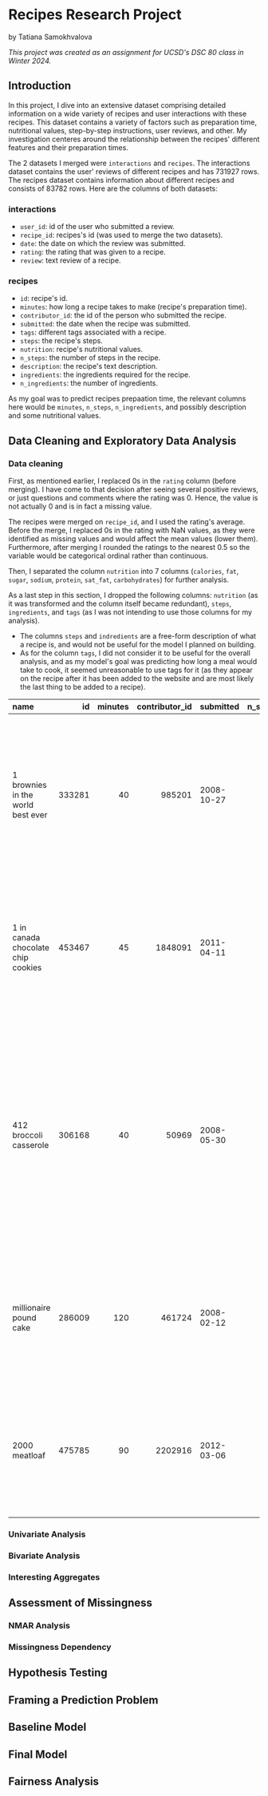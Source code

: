 # Recipes Research Project
by Tatiana Samokhvalova

_This project was created as an assignment for UCSD's DSC 80 class in Winter 2024._

## Introduction

In this project, I dive into an extensive dataset comprising detailed information on a wide variety of recipes and user interactions with these recipes. This dataset contains a variety of factors such as preparation time, nutritional values, step-by-step instructions, user reviews, and other. My investigation centeres around the relationship between the recipes' different features and their preparation times.

The 2 datasets I merged were `interactions` and `recipes`. The interactions dataset contains the user' reviews of different recipes and has 731927 rows. The recipes dataset contains information about different recipes and consists of 83782 rows. Here are the columns of both datasets:

### interactions
- `user_id`: id of the user who submitted a review.
- `recipe_id`: recipes's id (was used to merge the two datasets).
- `date`: the date on which the review was submitted.
- `rating`: the rating that was given to a recipe.
- `review`: text review of a recipe.

### recipes
- `id`: recipe's id.
- `minutes`: how long a recipe takes to make (recipe's preparation time).
- `contributor_id`: the id of the person who submitted the recipe.
- `submitted`: the date when the recipe was submitted.
- `tags`: different tags associated with a recipe.
- `steps`: the recipe's steps.
- `nutrition`: recipe's nutritional values.
- `n_steps`: the number of steps in the recipe.
- `description`: the recipe's text description.
- `ingredients`: the ingredients required for the recipe.
- `n_ingredients`: the number of ingredients.

As my goal was to predict recipes prepaation time, the relevant columns here would be `minutes`, `n_steps`, `n_ingredients`, and possibly description and some nutritional values.

## Data Cleaning and Exploratory Data Analysis

### Data cleaning

First, as mentioned earlier, I replaced 0s in the `rating` column (before merging). I have come to that decision after seeing several positive reviews, or just questions and comments where the rating was 0. Hence, the value is not actually 0 and is in fact a missing value.

The recipes were merged on `recipe_id`, and I used the rating's average. Before the merge, I replaced 0s in the rating with NaN values, as they were identified as missing values and would affect the mean values (lower them). Furthermore, after merging I rounded the ratings to the nearest 0.5 so the variable would be categorical ordinal rather than continuous.

Then, I separated the column `nutrition` into 7 columns (`calories`, `fat`, `sugar`, `sodium`, `protein`, `sat_fat`, `carbohydrates`) for further analysis.

As a last step in this section, I dropped the following columns: `nutrition` (as it was transformed and the column itself became redundant), `steps`, `ingredients`, and `tags` (as I was not intending to use those columns for my analysis).
* The columns `steps` and `indredients` are a free-form description of what a recipe is, and would not be useful for the model I planned on building.
* As for the column `tags`, I did not consider it to be useful for the overall analysis, and as my model's goal was predicting how long a meal would take to cook, it seemed unreasonable to use tags for it (as they appear on the recipe after it has been added to the website and are most likely the last thing to be added to a recipe).


| name                                 |     id |   minutes |   contributor_id | submitted   |   n_steps | description                                                                                                                                                                                                                                                                                                                                                                       |   n_ingredients |   recipe_id |   rating |   calories |   fat |   sugar |   sodium |   protein |   sat_fat |   carbohydrates | preparation_time   | n_ingredients_cat   |
|:-------------------------------------|-------:|----------:|-----------------:|:------------|----------:|:----------------------------------------------------------------------------------------------------------------------------------------------------------------------------------------------------------------------------------------------------------------------------------------------------------------------------------------------------------------------------------|----------------:|------------:|---------:|-----------:|------:|--------:|---------:|----------:|----------:|----------------:|:-------------------|:--------------------|
| 1 brownies in the world    best ever | 333281 |        40 |           985201 | 2008-10-27  |        10 | these are the most; chocolatey, moist, rich, dense, fudgy, delicious brownies that you'll ever make.....sereiously! there's no doubt that these will be your fav brownies ever for you can add things to them or make them plain.....either way they're pure heaven!                                                                                                              |               9 |      333281 |        4 |      138.4 |    10 |      50 |        3 |         3 |        19 |               6 | Medium             | (0, 10]             |
| 1 in canada chocolate chip cookies   | 453467 |        45 |          1848091 | 2011-04-11  |        12 | this is the recipe that we use at my school cafeteria for chocolate chip cookies. they must be the best chocolate chip cookies i have ever had! if you don't have margarine or don't like it, then just use butter (softened) instead.                                                                                                                                            |              11 |      453467 |        5 |      595.1 |    46 |     211 |       22 |        13 |        51 |              26 | Medium             | (10, 20]            |
| 412 broccoli casserole               | 306168 |        40 |            50969 | 2008-05-30  |         6 | since there are already 411 recipes for broccoli casserole posted to "zaar" ,i decided to call this one  #412 broccoli casserole.i don't think there are any like this one in the database. i based this one on the famous "green bean casserole" from campbell's soup. but i think mine is better since i don't like cream of mushroom soup.submitted to "zaar" on may 28th,2008 |               9 |      306168 |        5 |      194.8 |    20 |       6 |       32 |        22 |        36 |               3 | Medium             | (0, 10]             |
| millionaire pound cake               | 286009 |       120 |           461724 | 2008-02-12  |         7 | why a millionaire pound cake?  because it's super rich!  this scrumptious cake is the pride of an elderly belle from jackson, mississippi.  the recipe comes from "the glory of southern cooking" by james villas.                                                                                                                                                                |               7 |      286009 |        5 |      878.3 |    63 |     326 |       13 |        20 |       123 |              39 | Long               | (0, 10]             |
| 2000 meatloaf                        | 475785 |        90 |          2202916 | 2012-03-06  |        17 | ready, set, cook! special edition contest entry: a mediterranean flavor inspired meatloaf dish. featuring: simply potatoes - shredded hash browns, egg, bacon, spinach, red bell pepper, and goat cheese.                                                                                                                                                                         |              13 |      475785 |        5 |      267   |    30 |      12 |       12 |        29 |        48 |               2 | Long               | (10, 20]            |


### Univariate Analysis



### Bivariate Analysis



### Interesting Aggregates



## Assessment of Missingness

### NMAR Analysis



### Missingness Dependency



## Hypothesis Testing



## Framing a Prediction Problem



## Baseline Model



## Final Model



## Fairness Analysis



